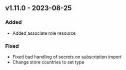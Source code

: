 ## v1.11.0 - 2023-08-25
### Added
* Added associate role resource
### Fixed
* Fixed bad handling of secrets on subscription import
* Change store countries to set type
